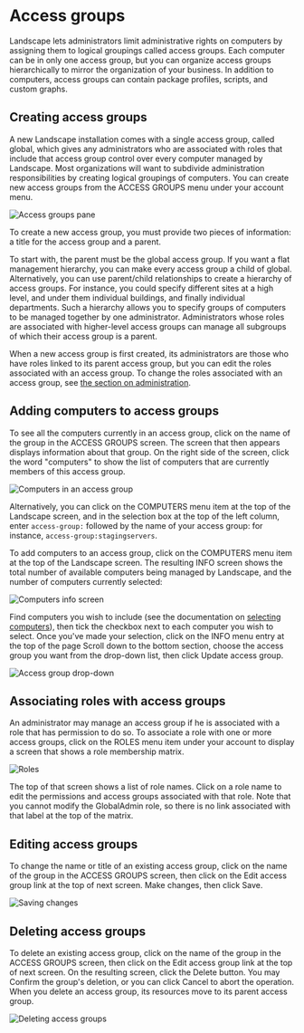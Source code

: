 
# Access groups

Landscape lets administrators limit administrative rights on computers by
assigning them to logical groupings called access groups. Each computer can be
in only one access group, but you can organize access groups hierarchically to
mirror the organization of your business. In addition to computers, access
groups can contain package profiles, scripts, and custom graphs.

## Creating access groups

A new Landscape installation comes with a single access group, called global,
which gives any administrators who are associated with roles that include that
access group control over every computer managed by Landscape. Most
organizations will want to subdivide administration responsibilities by
creating logical groupings of computers. You can create new access groups from
the ACCESS GROUPS menu under your account menu.

![Access groups pane](../media/accessgroups1.png)

To create a new access group, you must provide two pieces of information: a
title for the access group and a parent.

To start with, the parent must be the global access group. If you want a flat
management hierarchy, you can make every access group a child of global.
Alternatively, you can use parent/child relationships to create a hierarchy of
access groups. For instance, you could specify different sites at a high
level, and under them individual buildings, and finally individual
departments. Such a hierarchy allows you to specify groups of computers to be
managed together by one administrator. Administrators whose roles are
associated with higher-level access groups can manage all subgroups of which
their access group is a parent.

When a new access group is first created, its administrators are those who
have roles linked to its parent access group, but you can edit the roles
associated with an access group. To change the roles associated with an access
group, see [the section on administration](##REF##05#associatingadmins).

## Adding computers to access groups

To see all the computers currently in an access group, click on the name of
the group in the ACCESS GROUPS screen. The screen that then appears displays
information about that group. On the right side of the screen, click the word
"computers" to show the list of computers that are currently members of this
access group.

![Computers in an access group](../media/accessgroups2.png)

  
Alternatively, you can click on the COMPUTERS menu item at the top of the
Landscape screen, and in the selection box at the top of the left column,
enter `access-group:` followed by the name of your access group: for instance,
`access-group:stagingservers`.

To add computers to an access group, click on the COMPUTERS menu item at the
top of the Landscape screen. The resulting INFO screen shows the total number
of available computers being managed by Landscape, and the number of computers
currently selected:

![Computers info screen](../media/accessgroups3.png)

Find computers you wish to include (see the documentation on [selecting
computers](##REF##/ch06.html#selectingcomputers)), then tick the checkbox next
to each computer you wish to select. Once you've made your selection, click on
the INFO menu entry at the top of the page Scroll down to the bottom section,
choose the access group you want from the drop-down list, then click Update
access group.

![Access group drop-down](../media/accessgroups4.png)

## Associating roles with access groups

An administrator may manage an access group if he is associated with a role
that has permission to do so. To associate a role with one or more access
groups, click on the ROLES menu item under your account to display a screen
that shows a role membership matrix.

![Roles](../media/accessgroups5.png)

  
The top of that screen shows a list of role names. Click on a role name to
edit the permissions and access groups associated with that role. Note that
you cannot modify the GlobalAdmin role, so there is no link associated with
that label at the top of the matrix.

## Editing access groups

To change the name or title of an existing access group, click on the name of
the group in the ACCESS GROUPS screen, then click on the Edit access group
link at the top of next screen. Make changes, then click Save.

![Saving changes](../media/accessgroups6.png)

## Deleting access groups

To delete an existing access group, click on the name of the group in the
ACCESS GROUPS screen, then click on the Edit access group link at the top of
next screen. On the resulting screen, click the Delete button. You may Confirm
the group's deletion, or you can click Cancel to abort the operation. When you
delete an access group, its resources move to its parent access group.

![Deleting access groups](../media/accessgroups7.png)

  
